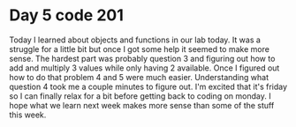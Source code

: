 # Day 5 code 201
Today I learned about objects and functions in our lab today. It was a struggle for a little bit but once I got some help it seemed to make more sense. The hardest part was probably question 3 and figuring out how to add and multiply 3 values while only having 2 available. Once I figured out how to do that problem 4 and 5 were much easier. Understanding what question 4 took me a couple minutes to figure out. I'm excited that it's friday so I can finally relax for a bit before getting back to coding on monday. I hope what we learn next week makes more sense than some of the stuff this week.  
